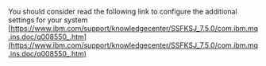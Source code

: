 You should consider read the following link to configure the additional settings for your system
[https://www.ibm.com/support/knowledgecenter/SSFKSJ_7.5.0/com.ibm.mq.ins.doc/q008550_.htm](https://www.ibm.com/support/knowledgecenter/SSFKSJ_7.5.0/com.ibm.mq.ins.doc/q008550_.htm) 
